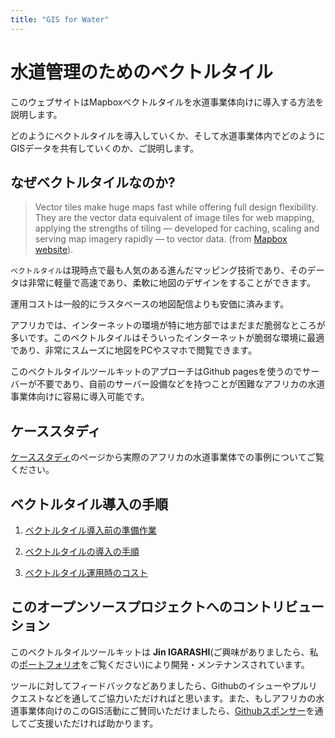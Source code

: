 ```yaml
---
title: "GIS for Water"
---
```


# 水道管理のためのベクトルタイル

このウェブサイトはMapboxベクトルタイルを水道事業体向けに導入する方法を説明します。

どのようにベクトルタイルを導入していくか、そして水道事業体内でどのようにGISデータを共有していくのか、ご説明します。

## なぜベクトルタイルなのか?

> Vector tiles make huge maps fast while offering full design flexibility. They are the vector data equivalent of image tiles for web mapping, applying the strengths of tiling — developed for caching, scaling and serving map imagery rapidly — to vector data. (from [Mapbox website](https://docs.mapbox.com/vector-tiles/reference/)).

`ベクトルタイル`は現時点で最も人気のある進んだマッピング技術であり、そのデータは非常に軽量で高速であり、柔軟に地図のデザインをすることができます。 

運用コストは一般的にラスタベースの地図配信よりも安価に済みます。

アフリカでは、インターネットの環境が特に地方部ではまだまだ脆弱なところが多いです。このベクトルタイルはそういったインターネットが脆弱な環境に最適であり、非常にスムーズに地図をPCやスマホで閲覧できます。

このベクトルタイルツールキットのアプローチはGithub pagesを使うのでサーバーが不要であり、自前のサーバー設備などを持つことが困難なアフリカの水道事業体向けに容易に導入可能です。

## ケーススタディ
[ケーススタディ](./casestudies)のページから実際のアフリカの水道事業体での事例についてご覧ください。

## ベクトルタイル導入の手順

1. [ベクトルタイル導入前の準備作業](./setups/preparation)

2. [ベクトルタイルの導入の手順](./setups/installation)

3. [ベクトルタイル運用時のコスト](./operation/costs/)

## このオープンソースプロジェクトへのコントリビューション
このベクトルタイルツールキットは **Jin IGARASHI**(ご興味がありましたら、私の[ポートフォリオ](https://water-gis.com)をご覧ください)により開発・メンテナンスされています。

ツールに対してフィードバックなどありましたら、Githubのイシューやプルリクエストなどを通してご協力いただければと思います。また、もしアフリカの水道事業体向けのこのGIS活動にご賛同いただけましたら、[Githubスポンサー](https://github.com/sponsors/JinIgarashi)を通してご支援いただければ助かります。
